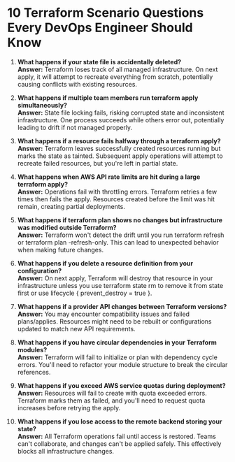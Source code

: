 # 10 Terraform Scenario Questions Every DevOps Engineer Should Know

1) **What happens if your state file is accidentally deleted?**  
**Answer:** Terraform loses track of all managed infrastructure. On next apply, it will attempt to recreate everything from scratch, potentially causing conflicts with existing resources.

2) **What happens if multiple team members run terraform apply simultaneously?**  
**Answer:** State file locking fails, risking corrupted state and inconsistent infrastructure. One process succeeds while others error out, potentially leading to drift if not managed properly.

3) **What happens if a resource fails halfway through a terraform apply?**  
**Answer:** Terraform leaves successfully created resources running but marks the state as tainted. Subsequent apply operations will attempt to recreate failed resources, but you're left in partial state.

4) **What happens when AWS API rate limits are hit during a large terraform apply?**  
**Answer:** Operations fail with throttling errors. Terraform retries a few times then fails the apply. Resources created before the limit was hit remain, creating partial deployments.

5) **What happens if terraform plan shows no changes but infrastructure was modified outside Terraform?**  
**Answer:** Terraform won't detect the drift until you run terraform refresh or terraform plan -refresh-only. This can lead to unexpected behavior when making future changes.

6) **What happens if you delete a resource definition from your configuration?**  
**Answer:** On next apply, Terraform will destroy that resource in your infrastructure unless you use terraform state rm to remove it from state first or use lifecycle { prevent_destroy = true }.

7) **What happens if a provider API changes between Terraform versions?**  
**Answer:** You may encounter compatibility issues and failed plans/applies. Resources might need to be rebuilt or configurations updated to match new API requirements.

8) **What happens if you have circular dependencies in your Terraform modules?**  
**Answer:** Terraform will fail to initialize or plan with dependency cycle errors. You'll need to refactor your module structure to break the circular references.

9) **What happens if you exceed AWS service quotas during deployment?**  
**Answer:** Resources will fail to create with quota exceeded errors. Terraform marks them as failed, and you'll need to request quota increases before retrying the apply.

10) **What happens if you lose access to the remote backend storing your state?**  
**Answer:** All Terraform operations fail until access is restored. Teams can't collaborate, and changes can't be applied safely. This effectively blocks all infrastructure changes.
